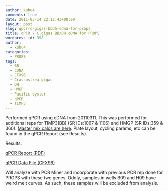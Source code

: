 ```yaml
---
author: kubu4
comments: true
date: 2011-03-14 22:12:43+00:00
layout: post
slug: qpcr-c-gigas-bbdh-cdna-for-props
title: qPCR - C.gigas BB/DH cDNA for PROPS
wordpress_id: 398
author:
  - kubu4
categories:
  - PROPS
tags:
  - BB
  - cDNA
  - CFX96
  - Crassostrea gigas
  - DH
  - HMGP
  - Pacific oyster
  - qPCR
  - TIMP3
---
```


Performed qPCR using cDNA from 20110311. This was performed for additional reps for TIMP3(BB) (SR IDs:1067 & 1106) and HMGP (SR IDs:359 & 360). [Master mix calcs are here](http://eagle.fish.washington.edu/Arabidopsis/Notebook%20Workup%20Files/20110314-01.jpg). Plate layout, cycling params, etc can be found in the qPCR Report (see Results).

Results:

[qPCR Report (PDF)](http://eagle.fish.washington.edu/Arabidopsis/qPCR/Roberts%20Lab_2011-03-14%2013-01-59_CC009827.pdf)

[qPCR Data File (CFX96)](http://eagle.fish.washington.edu/Arabidopsis/qPCR/Roberts%20Lab_2011-03-14%2013-01-59_CC009827.pcrd)

Will analyze with PCR Miner and incorporate with previous PCR rep done for PROPS with these two genes. Oddly, samples in wells B09 and H09 have weird melt curves. As such, these samples will be excluded from analysis.
